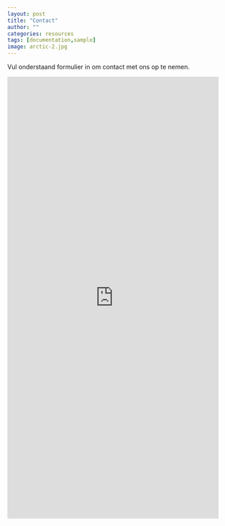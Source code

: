 ```yaml
---
layout: post
title: "Contact"
author: ""
categories: resources
tags: [documentation,sample]
image: arctic-2.jpg
---
```


Vul onderstaand formulier in om contact met ons op te nemen.

<iframe src="https://docs.google.com/forms/d/e/1FAIpQLSe74T_zcHzfBG2nLSB8fwcKg7XeVqT3Xl3F-EmLL1oszCu7Ng/viewform?embedded=true" width="95%" height="1000" frameborder="0" marginheight="0" marginwidth="0">Laden…</iframe>
